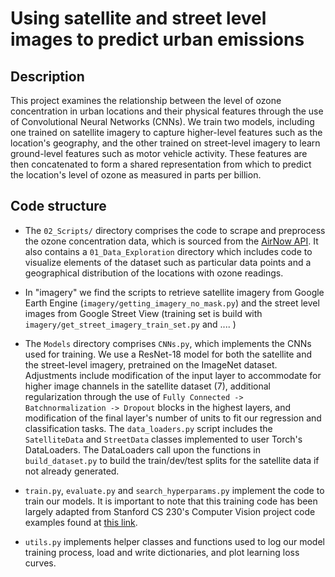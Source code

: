 # Using satellite and street level images to predict urban emissions

## Description
This project examines the relationship between the level of ozone concentration
in urban locations and their physical features through the use of Convolutional
Neural Networks (CNNs). We train two models, including one trained on satellite
imagery to capture higher-level features such as the location's geography, and 
the other trained on street-level imagery to learn ground-level features such as
motor vehicle activity. These features are then concatenated to form a shared
representation from which to predict the location's level of ozone as measured
in parts per billion. 

## Code structure
* The `02_Scripts/` directory comprises the code to scrape and preprocess
the ozone concentration data, which is sourced from the 
[AirNow API](https://docs.airnowapi.org/). It also contains a 
`01_Data_Exploration` directory which includes code to visualize elements
of the dataset such as particular data points and a geographical distribution
of the locations with ozone readings.

* In "imagery" we find the scripts to retrieve satellite imagery from Google 
Earth Engine (`imagery/getting_imagery_no_mask.py`) and the street level images 
from Google Street View (training set is build with 
`imagery/get_street_imagery_train_set.py` and .... )

* The `Models` directory comprises `CNNs.py`, which implements the CNNs
used for training. We use a ResNet-18 model for both the satellite and the
street-level imagery, pretrained on the ImageNet dataset. Adjustments include
modification of the input layer to accommodate for higher image channels in the
satellite dataset (7), additional regularization through the use of
`Fully Connected -> Batchnormalization -> Dropout` blocks in the highest layers,
and modification of the final layer's number of units to fit our regression and
classification tasks. The `data_loaders.py` script includes the `SatelliteData`
and `StreetData` classes implemented to user Torch's DataLoaders. The
DataLoaders call upon the functions in `build_dataset.py` to build the
train/dev/test splits for the satellite data if not already generated.

* `train.py`, `evaluate.py` and `search_hyperparams.py` implement the code
to train our models. It is important to note that this training code has been 
largely adapted from Stanford CS 230's Computer Vision project code examples 
found at [this link](https://github.com/cs230-stanford/cs230-code-examples).

* `utils.py` implements helper classes and functions used to log our model
training process, load and write dictionaries, and plot learning loss curves.
